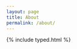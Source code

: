 ```yaml
---
layout: page
title: About
permalink: /about/
---
```


{% include typed.html %}

<span class="element"></span>
<script>
    $(function(){
        $(".element").typed({
            strings: ["This section is still in process..^1000 meanwhile check out the links below.^300<br> Cheers"],
            typeSpeed: 0
        });
    });
</script>